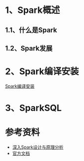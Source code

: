
# 1、Spark概述

## 1.1、什么是Spark


## 1.2、Spark发展


# 2、Spark编译安装

[Spark编译安装](../工具/环境配置/大数据环境.md#4Spark编译安装)

# 3、SparkSQL




# 参考资料

- [深入Spark设计与原理分析](https://github.com/JerryLead/SparkInternals)
- [官方文档](http://spark.apache.org/docs/latest/index.html)